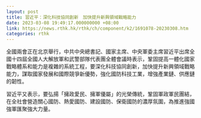 ```yaml
---
layout: post
title: 習近平：深化科技協同創新　加快提升新興領域戰略能力
date: 2023-03-08 19:49:17.000000000 +08:00
link: https://news.rthk.hk/rthk/ch/component/k2/1691078-20230308.htm
categories: rthk
---
```


全國兩會正在北京舉行，中共中央總書記、國家主席、中央軍委主席習近平出席全國十四屆全國人大解放軍和武警部隊代表團全體會議時表示，鞏固提高一體化國家戰略體系和能力是複雜的系統工程，要深化科技協同創新，加快提升新興領域戰略能力，謀取國家發展和國際競爭新優勢，強化國防科技工業，增強產業鏈、供應鏈的韌性。

習近平又表示，要弘揚「擁政愛民、擁軍優屬」的光榮傳統，鞏固軍政軍民團結，在全社會營造關心國防、熱愛國防、建設國防、保衛國防的濃厚氛圍，為推進強國強軍匯聚強大力量。

